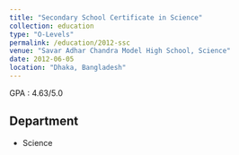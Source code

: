 ```yaml
---
title: "Secondary School Certificate in Science"
collection: education
type: "O-Levels"
permalink: /education/2012-ssc
venue: "Savar Adhar Chandra Model High School, Science"
date: 2012-06-05
location: "Dhaka, Bangladesh"
---
```


GPA : 4.63/5.0

Department
---
- Science

